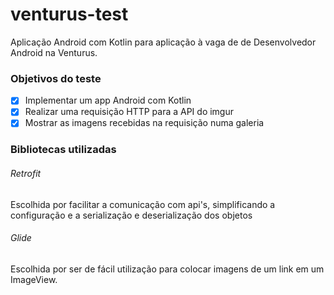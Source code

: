 # venturus-test

Aplicação Android com Kotlin para aplicação à vaga de de Desenvolvedor Android na Venturus.

### Objetivos do teste

-[x] Implementar um app Android com Kotlin
-[x] Realizar uma requisição HTTP para a API do imgur
-[x] Mostrar as imagens recebidas na requisição numa galeria

### Bibliotecas utilizadas

###### Retrofit
Escolhida por facilitar a comunicação com api's, simplificando a configuração e a serialização e deserialização dos objetos
###### Glide
Escolhida por ser de fácil utilização para colocar imagens de um link em um ImageView.
